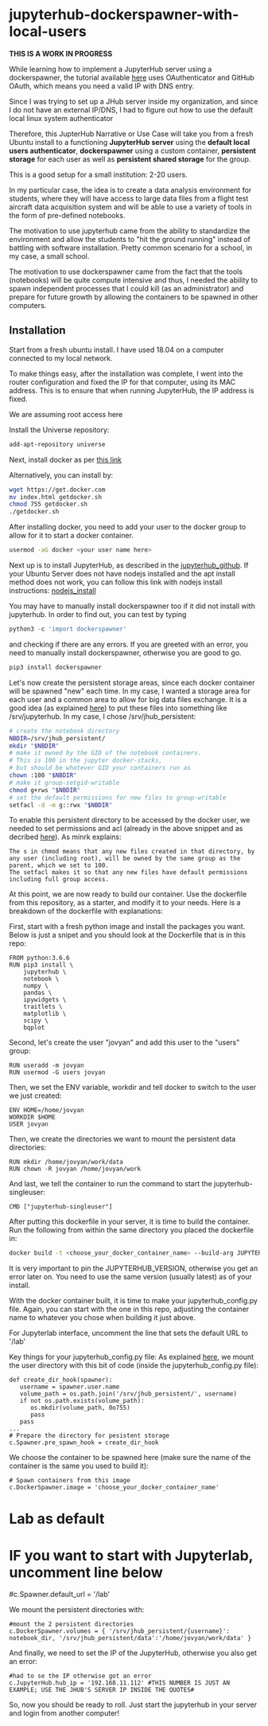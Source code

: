 # jupyterhub-dockerspawner-with-local-users
<b> THIS IS A WORK IN PROGRESS </b>
<p> While learning how to implement a JupyterHub server using a dockerspawner, the tutorial available  <a href="https://github.com/jupyterhub/jupyterhub-deploy-docker">here</a> uses OAuthenticator and GitHub OAuth, which means you need a valid IP with DNS entry. </p>
<p> Since I was trying to set up a JHub server inside my organization, and since I do not have an external IP/DNS, I had to figure out how to use the default local linux system authenticator </p>
<p> Therefore, this JupterHub Narrative or Use Case will take you from a fresh Ubuntu install to a functioning <b>JupyterHub server</b> using the <b>default local users authenticator</b>, <b>dockerspawner</b> using a custom container, <b>persistent storage</b> for each user as well as <b>persistent shared storage</b> for the group. </p>
<p> This is a good setup for a small institution: 2-20 users.</p>
<p> In my particular case, the idea is to create a data analysis environment for students, where they will have access to large data files from a flight test aircraft data acquisition system and will be able to use a variety of tools in the form of pre-defined notebooks.</p>
<p>The motivation to use jupyterhub came from the ability to standardize the environment and allow the students to "hit the ground running" instead of battling with software installation. Pretty common scenario for a school, in my case, a small school.</p>
<p>The motivation to use dockerspawner came from the fact that the tools (notebooks) will be quite compute intensive and thus, I needed the ability to spawn independent processes that I could kill (as an administrator) and prepare for future growth by allowing the containers to be spawned in other computers.</p>

<p></p>

## Installation

<p>Start from a fresh ubuntu install. I have used 18.04 on a computer connected to my local network.</p>
<p>To make things easy, after the installation was complete, I went into the router configuration and fixed the IP for that computer, using its MAC address. This is to ensure that when running JupyterHub, the IP address is fixed.</p>
<p> We are assuming root access here </p>
<p>Install the Universe repository:</p>

```bash
add-apt-repository universe
```

<p>Next, install docker as per <a href="https://docs.docker.com/install/linux/docker-ce/ubuntu/#supported-storage-drivers">this link</a></p>
Alternatively, you can install by:

```bash
wget https://get.docker.com
mv index.html getdocker.sh
chmod 755 getdocker.sh
./getdocker.sh 
```
After installing docker, you need to add your user to the docker group to allow for it to start a docker container.
```bash
usermod -aG docker <your user name here> 
```
Next up is to install JupyterHub, as described in the <a href="https://github.com/jupyterhub/jupyterhub/blob/master/README.md">jupyterhub_github</a>. If your Ubuntu Server does not have nodejs installed and the apt install method does not work, you can follow this link with nodejs install instructions: <a href="https://github.com/nodesource/distributions#debinstall">nodejs_install</a>


You may have to manually install dockerspawner too if it did not install with jupyterhub. In order to find out, you can test by typing 
```python
python3 -c 'import dockerspawner'
```
and checking if there are any errors. If you are greeted with an error, you need to manually install dockerspawner, otherwise you are good to go.
```python
pip3 install dockerspawner
``` 

Let's now create the persistent storage areas, since each docker container will be spawned "new" each time. In my case, I wanted a storage area for each user and a common area to allow for big data files exchange.
It is a good idea (as explained <a href="http://jupyterhub.readthedocs.io/en/latest/reference/technical-overview.html">here</a>) to put these files into something like /srv/jupyterhub. In my case, I chose /srv/jhub_persistent:

```bash
# create the notebook directory
NBDIR=/srv/jhub_persistent/
mkdir "$NBDIR"
# make it owned by the GID of the notebook containers.
# This is 100 in the jupyter docker-stacks,
# but should be whatever GID your containers run as
chown :100 "$NBDIR"
# make it group-setgid-writable
chmod g+rws "$NBDIR"
# set the default permissions for new files to group-writable
setfacl -d -m g::rwx "$NBDIR"
```
To enable this persistent directory to be accessed by the docker user, we needed to set permissions and acl (already in the above snippet and as decribed <a href="https://github.com/jupyterhub/dockerspawner/issues/160">here</a>). As minrk explains:

    The s in chmod means that any new files created in that directory, by any user (including root), will be owned by the same group as the parent, which we set to 100.
    The setfacl makes it so that any new files have default permissions including full group access.


At this point, we are now ready to build our container.
Use the dockerfile from this repository, as a starter, and modify it to your needs.
Here is a breakdown of the dockerfile with explanations:

First, start with a fresh python image and install the packages you want. Below is just a snipet and you should look at the Dockerfile that is in this repo:
```
FROM python:3.6.6
RUN pip3 install \
    jupyterhub \
    notebook \
    numpy \
    pandas \
    ipywidgets \
    traitlets \
    matplotlib \
    scipy \
    bqplot
```
Second, let's create the user "jovyan" and add this user to the "users" group:
```
RUN useradd -m jovyan
RUN usermod -G users jovyan
```
Then, we set the ENV variable, workdir and tell docker to switch to the user we just created:
```
ENV HOME=/home/jovyan
WORKDIR $HOME
USER jovyan
```
Then, we create the directories we want to mount the persistent data directories:
```RUN mkdir /home/jovyan/work
RUN mkdir /home/jovyan/work/data
RUN chown -R jovyan /home/jovyan/work
```
And last, we tell the container to run the command to start the jupyterhub-singleuser:
```
CMD ["jupyterhub-singleuser"]
```
After putting this dockerfile in your server, it is time to build the container. Run the following from within the same directory you placed the dockerfile in:
```bash
docker build -t <choose_your_docker_container_name> --build-arg JUPYTERHUB_VERSION=0.9.4 . 
```
It is very important to pin the JUPYTERHUB_VERSION, otherwise you get an error later on. You need to use the same version (usually latest) as of your install.

With the docker container built, it is time to make your jupyterhub_config.py file.
Again, you can start with the one in this repo, adjusting the container name to whatever you chose when building it just above.

For Jupyterlab interface, uncomment the line that sets the default URL to '/lab'

Key things for your jupyterhub_config.py file:
As explained <a href=" https://github.com/jupyterhub/jupyterhub/blob/master/examples/bootstrap-script/jupyterhub_config.py">here</a>, we mount the user directory with this bit of code (inside the jupyterhub_config.py file):
```
def create_dir_hook(spawner):
   username = spawner.user.name
   volume_path = os.path.join('/srv/jhub_persistent/', username)
   if not os.path.exists(volume_path):
      os.mkdir(volume_path, 0o755)
      pass
   pass
...
# Prepare the directory for pesistent storage
c.Spawner.pre_spawn_hook = create_dir_hook
```
We choose the container to be spawned here (make sure the name of the container is the same you used to build it):
```
# Spawn containers from this image
c.DockerSpawner.image = 'choose_your_docker_container_name'
```
# Lab as default
# IF you want to start with Jupyterlab, uncomment line below
#c.Spawner.default_url = '/lab'

We mount the persistent directories with:
```
#mount the 2 persistent directories
c.DockerSpawner.volumes = { '/srv/jhub_persistent/{username}': notebook_dir, '/srv/jhub_persistent/data':'/home/jovyan/work/data' }
```
And finally, we need to set the IP of the JupyterHub, otherwise you also get an error:
```
#had to se the IP otherwise got an error
c.JupyterHub.hub_ip = '192.168.11.112' #THIS NUMBER IS JUST AN EXAMPLE; USE THE JHUB'S SERVER IP INSIDE THE QUOTES# 
```
So, now you should be ready to roll. Just start the jupyterhub in your server and login from another computer!
